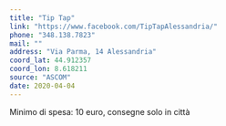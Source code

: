 ```yaml
---
title: "Tip Tap"
link: "https://www.facebook.com/TipTapAlessandria/"
phone: "348.138.7823"
mail: ""
address: "Via Parma, 14 Alessandria"
coord_lat: 44.912357
coord_lon: 8.618211
source: "ASCOM"
date: 2020-04-04
---
```


Minimo di spesa: 10 euro, consegne solo in città
